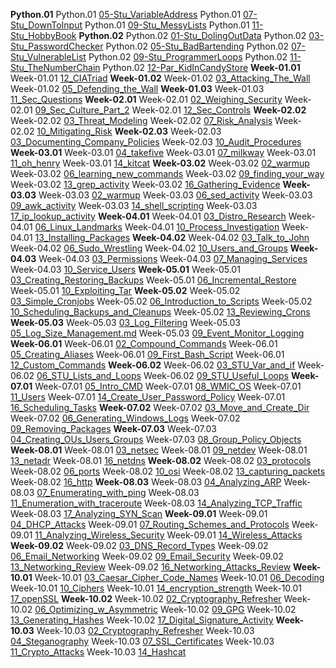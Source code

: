 **Python.01**
Python.01  [05-Stu_VariableAddress](./00/Python/1/Activities/05-Stu_VariableAddress/Unsolved/Readme.md)
Python.01  [07-Stu_DownToInput](./00/Python/1/Activities/07-Stu_DownToInput/Unsolved/Readme.md)
Python.01  [09-Stu_MessyLists](./00/Python/1/Activities/09-Stu_MessyLists/Unsolved/Readme.md)
Python.01  [11-Stu_HobbyBook](./00/Python/1/Activities/11-Stu_HobbyBook/Unsolved/Readme.md)
**Python.02**
Python.02  [01-Stu_DolingOutData](./00/Python/2/Activities/01-Stu_DolingOutData/Unsolved/Readme.md)
Python.02  [03-Stu_PasswordChecker](./00/Python/2/Activities/03-Stu_PasswordChecker/Unsolved/Readme.md)
Python.02  [05-Stu_BadBartending](./00/Python/2/Activities/05-Stu_BadBartending/Unsolved/Readme.md)
Python.02  [07-Stu_VulnerableList](./00/Python/2/Activities/07-Stu_VulnerableList/Unsolved/Readme.md)
Python.02  [09-Stu_ProgrammerLoops](./00/Python/2/Activities/09-Stu_ProgrammerLoops/Unsolved/Readme.md)
Python.02  [11-Stu_TheNumberChain](./00/Python/2/Activities/11-Stu_TheNumberChain/Unsolved/Readme.md)
Python.02  [12-Par_KidInCandyStore](./00/Python/2/Activities/12-Par_KidInCandyStore/Unsolved/Readme.md)
**Week-01.01**
Week-01.01  [12_CIATriad](./Week-01/1/Activities/12_CIATriad/Unsolved/Readme.md)
**Week-01.02**
Week-01.02  [03_Attacking_The_Wall](./Week-01/2/Activities/03_Attacking_The_Wall/Unsolved/Readme.md)
Week-01.02  [05_Defending_the_Wall](./Week-01/2/Activities/05_Defending_the_Wall/Unsolved/Readme.md)
**Week-01.03**
Week-01.03  [11_Sec_Questions](./Week-01/3/Activities/11_Sec_Questions/Unsolved/Readme.md)
**Week-02.01**
Week-02.01  [02_Weighing_Security](./Week-02/1/Activities/02_Weighing_Security/Unsolved/Readme.md)
Week-02.01  [09_Sec_Culture_Part_2](./Week-02/1/Activities/09_Sec_Culture_Part_2/Unsolved/Readme.md)
Week-02.01  [12_Sec_Controls](./Week-02/1/Activities/12_Sec_Controls/Unsolved/Readme.md)
**Week-02.02**
Week-02.02  [03_Threat_Modeling](./Week-02/2/Activities/03_Threat_Modeling/Unsolved/README.md)
Week-02.02  [07_Risk_Analysis](./Week-02/2/Activities/07_Risk_Analysis/Unsolved/README.md)
Week-02.02  [10_Mitigating_Risk](./Week-02/2/Activities/10_Mitigating_Risk/Unsolved/README.md)
**Week-02.03**
Week-02.03  [03_Documenting_Company_Policies](./Week-02/3/Activities/03_Documenting_Company_Policies/Unsolved/README.md)
Week-02.03  [10_Audit_Procedures](./Week-02/3/Activities/10_Audit_Procedures/Unsolved/README.md)
**Week-03.01**
Week-03.01  [04_takefive](./Week-03/1/Activities/04_takefive/unsolved/readme.md)
Week-03.01  [07_milkway](./Week-03/1/Activities/07_milkway/unsolved/readme.md)
Week-03.01  [11_oh_henry](./Week-03/1/Activities/11_oh_henry/unsolved/readme.md)
Week-03.01  [14_kitcat](./Week-03/1/Activities/14_kitcat/unsolved/readme.md)
**Week-03.02**
Week-03.02  [02_warmup](./Week-03/2/Activities/02_warmup/unsolved/readme.md)
Week-03.02  [06_learning_new_commands](./Week-03/2/Activities/06_learning_new_commands/unsolved/readme.md)
Week-03.02  [09_finding_your_way](./Week-03/2/Activities/09_finding_your_way/unsolved/readme.md)
Week-03.02  [13_grep_activity](./Week-03/2/Activities/13_grep_activity/unsolved/readme.md)
Week-03.02  [16_Gathering_Evidence](./Week-03/2/Activities/16_Gathering_Evidence/unsolved/readme.md)
**Week-03.03**
Week-03.03  [02_warmup](./Week-03/3/Activities/02_warmup/unsolved/readme.md)
Week-03.03  [06_sed_activity](./Week-03/3/Activities/06_sed_activity/unsolved/readme.md)
Week-03.03  [09_awk_activity](./Week-03/3/Activities/09_awk_activity/unsolved/readme.md)
Week-03.03  [14_shell_scripting](./Week-03/3/Activities/14_shell_scripting/unsolved/readme.md)
Week-03.03  [17_ip_lookup_activity](./Week-03/3/Activities/17_ip_lookup_activity/unsolved/readme.md)
**Week-04.01**
Week-04.01  [03_Distro_Research](./Week-04/1/Activities/03_Distro_Research/Unsolved/README.md)
Week-04.01  [06_Linux_Landmarks](./Week-04/1/Activities/06_Linux_Landmarks/Unsolved/README.md)
Week-04.01  [10_Process_Investigation](./Week-04/1/Activities/10_Process_Investigation/Unsolved/README.md)
Week-04.01  [13_Installing_Packages](./Week-04/1/Activities/13_Installing_Packages/Unsolved/README.md)
**Week-04.02**
Week-04.02  [03_Talk_to_John](./Week-04/2/Activities/03_Talk_to_John/Unsolved/README.md)
Week-04.02  [06_Sudo_Wrestling](./Week-04/2/Activities/06_Sudo_Wrestling/Unsolved/README.md)
Week-04.02  [10_Users_and_Groups](./Week-04/2/Activities/10_Users_and_Groups/Unsolved/README.md)
**Week-04.03**
Week-04.03  [03_Permissions](./Week-04/3/Activities/03_Permissions/Unsolved/README.md)
Week-04.03  [07_Managing_Services](./Week-04/3/Activities/07_Managing_Services/Unsolved/Readme.md)
Week-04.03  [10_Service_Users](./Week-04/3/Activities/10_Service_Users/Unsolved/Readme.md)
**Week-05.01**
Week-05.01  [03_Creating_Restoring_Backups](./Week-05/1/Activities/03_Creating_Restoring_Backups/Unsolved/README.md)
Week-05.01  [06_Incremental_Restore](./Week-05/1/Activities/06_Incremental_Restore/Unsolved/README.md)
Week-05.01  [10_Exploiting_Tar](./Week-05/1/Activities/10_Exploiting_Tar/Unsolved/README.md)
**Week-05.02**
Week-05.02  [03_Simple_Cronjobs](./Week-05/2/Activities/03_Simple_Cronjobs/Unsolved/README.md)
Week-05.02  [06_Introduction_to_Scripts](./Week-05/2/Activities/06_Introduction_to_Scripts/Unsolved/README.md)
Week-05.02  [10_Scheduling_Backups_and_Cleanups](./Week-05/2/Activities/10_Scheduling_Backups_and_Cleanups/Unsolved/README.md)
Week-05.02  [13_Reviewing_Crons](./Week-05/2/Activities/13_Reviewing_Crons/Unsolved/README.md)
**Week-05.03**
Week-05.03  [03_Log_Filtering](./Week-05/3/Activities/03_Log_Filtering/Unsolved/README.md)
Week-05.03  [05_Log_Size_Management.md](./Week-05/3/Activities/05_Log_Size_Management.md/Unsolved/README.md)
Week-05.03  [09_Event_Monitor_Logging](./Week-05/3/Activities/09_Event_Monitor_Logging/Unsolved/README.md)
**Week-06.01**
Week-06.01  [02_Compound_Commands](./Week-06/1/Activities/02_Compound_Commands/Unsolved/Readme.md)
Week-06.01  [05_Creating_Aliases](./Week-06/1/Activities/05_Creating_Aliases/Unsolved/Readme.md)
Week-06.01  [09_First_Bash_Script](./Week-06/1/Activities/09_First_Bash_Script/Unsolved/Readme.md)
Week-06.01  [12_Custom_Commands](./Week-06/1/Activities/12_Custom_Commands/Unsolved/Readme.md)
**Week-06.02**
Week-06.02  [03_STU_Var_and_if](./Week-06/2/Activities/03_STU_Var_and_if/Unsolved/Readme.md)
Week-06.02  [06_STU_Lists_and_Loops](./Week-06/2/Activities/06_STU_Lists_and_Loops/Unsolved/Readme.md)
Week-06.02  [09_STU_Useful_Loops](./Week-06/2/Activities/09_STU_Useful_Loops/Unsolved/Readme.md)
**Week-07.01**
Week-07.01  [05_Intro_CMD](./Week-07/1/Activities/05_Intro_CMD/Unsolved/readme.md)
Week-07.01  [08_WMIC_OS](./Week-07/1/Activities/08_WMIC_OS/Unsolved/readme.md)
Week-07.01  [11_Users](./Week-07/1/Activities/11_Users/Unsolved/readme.md)
Week-07.01  [14_Create_User_Password_Policy](./Week-07/1/Activities/14_Create_User_Password_Policy/Unsolved/readme.md)
Week-07.01  [16_Scheduling_Tasks](./Week-07/1/Activities/16_Scheduling_Tasks/Unsolved/readme.md)
**Week-07.02**
Week-07.02  [03_Move_and_Create_Dir](./Week-07/2/Activities/03_Move_and_Create_Dir/Unsolved/Readme.md)
Week-07.02  [06_Generating_Windows_Logs](./Week-07/2/Activities/06_Generating_Windows_Logs/Unsolved/Readme.md)
Week-07.02  [09_Removing_Packages](./Week-07/2/Activities/09_Removing_Packages/Unsolved/Readme.md)
**Week-07.03**
Week-07.03  [04_Creating_OUs_Users_Groups](./Week-07/3/Activities/04_Creating_OUs_Users_Groups/Unsolved/README.md)
Week-07.03  [08_Group_Policy_Objects](./Week-07/3/Activities/08_Group_Policy_Objects/Unsolved/README.md)
**Week-08.01**
Week-08.01  [03_netsec](./Week-08/1/Activities/03_netsec/unsolved/readme.md)
Week-08.01  [09_netdev](./Week-08/1/Activities/09_netdev/unsolved/readme.md)
Week-08.01  [13_netadr](./Week-08/1/Activities/13_netadr/unsolved/readme.md)
Week-08.01  [16_netdns](./Week-08/1/Activities/16_netdns/unsolved/readme.md)
**Week-08.02**
Week-08.02  [03_protocols](./Week-08/2/Activities/03_protocols/unsolved/readme.md)
Week-08.02  [06_ports](./Week-08/2/Activities/06_ports/unsolved/readme.md)
Week-08.02  [10_osi](./Week-08/2/Activities/10_osi/unsolved/readme.md)
Week-08.02  [13_capturing_packets](./Week-08/2/Activities/13_capturing_packets/unsolved/readme.md)
Week-08.02  [16_http](./Week-08/2/Activities/16_http/unsolved/readme.md)
**Week-08.03**
Week-08.03  [04_Analyzing_ARP](./Week-08/3/Activities/04_Analyzing_ARP/unsolved/readme.md)
Week-08.03  [07_Enumerating_with_ping](./Week-08/3/Activities/07_Enumerating_with_ping/unsolved/readme.md)
Week-08.03  [11_Enumeration_with_traceroute](./Week-08/3/Activities/11_Enumeration_with_traceroute/unsolved/readme.md)
Week-08.03  [14_Analyzing_TCP_Traffic](./Week-08/3/Activities/14_Analyzing_TCP_Traffic/unsolved/readme.md)
Week-08.03  [17_Analyzing_SYN_Scan](./Week-08/3/Activities/17_Analyzing_SYN_Scan/unsolved/readme.md)
**Week-09.01**
Week-09.01  [04_DHCP_Attacks](./Week-09/1/Activities/04_DHCP_Attacks/unsolved/readme.md)
Week-09.01  [07_Routing_Schemes_and_Protocols](./Week-09/1/Activities/07_Routing_Schemes_and_Protocols/unsolved/readme.md)
Week-09.01  [11_Analyzing_Wireless_Security](./Week-09/1/Activities/11_Analyzing_Wireless_Security/unsolved/readme.md)
Week-09.01  [14_Wireless_Attacks](./Week-09/1/Activities/14_Wireless_Attacks/unsolved/readme.md)
**Week-09.02**
Week-09.02  [03_DNS_Record_Types](./Week-09/2/Activities/03_DNS_Record_Types/unsolved/readme.md)
Week-09.02  [06_Email_Networking](./Week-09/2/Activities/06_Email_Networking/unsolved/readme.md)
Week-09.02  [09_Email_Security](./Week-09/2/Activities/09_Email_Security/unsolved/readme.md)
Week-09.02  [13_Networking_Review](./Week-09/2/Activities/13_Networking_Review/unsolved/readme.md)
Week-09.02  [16_Networking_Attacks_Review](./Week-09/2/Activities/16_Networking_Attacks_Review/unsolved/readme.md)
**Week-10.01**
Week-10.01  [03_Caesar_Cipher_Code_Names](./Week-10/1/activities/03_Caesar_Cipher_Code_Names/unsolved/readme.md)
Week-10.01  [06_Decoding](./Week-10/1/activities/06_Decoding/unsolved/readme.md)
Week-10.01  [10_Ciphers](./Week-10/1/activities/10_Ciphers/unsolved/readme.md)
Week-10.01  [14_encryption_strength](./Week-10/1/activities/14_encryption_strength/unsolved/readme.md)
Week-10.01  [17_openSSL](./Week-10/1/activities/17_openSSL/unsolved/readme.md)
**Week-10.02**
Week-10.02  [02_Cryptography_Refresher](./Week-10/2/activities/02_Cryptography_Refresher/unsolved/readme.md)
Week-10.02  [06_Optimizing_w_Asymmetric](./Week-10/2/activities/06_Optimizing_w_Asymmetric/unsolved/readme.md)
Week-10.02  [09_GPG](./Week-10/2/activities/09_GPG/unsolved/readme.md)
Week-10.02  [13_Generating_Hashes](./Week-10/2/activities/13_Generating_Hashes/unsolved/readme.md)
Week-10.02  [17_Digital_Signature_Activity](./Week-10/2/activities/17_Digital_Signature_Activity/unsolved/readme.md)
**Week-10.03**
Week-10.03  [02_Cryptography_Refresher](./Week-10/3/activities/02_Cryptography_Refresher/unsolved/readme.md)
Week-10.03  [04_Steganography](./Week-10/3/activities/04_Steganography/unsolved/readme.md)
Week-10.03  [07_SSL_Certificates](./Week-10/3/activities/07_SSL_Certificates/unsolved/readme.md)
Week-10.03  [11_Crypto_Attacks](./Week-10/3/activities/11_Crypto_Attacks/unsolved/readme.md)
Week-10.03  [14_Hashcat](./Week-10/3/activities/14_Hashcat/unsolved/readme.md)
